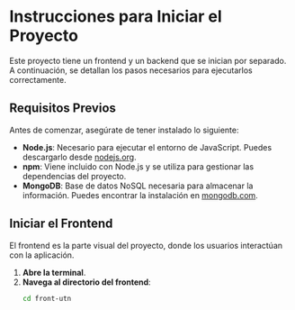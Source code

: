 # Instrucciones para Iniciar el Proyecto

Este proyecto tiene un frontend y un backend que se inician por separado. A continuación, se detallan los pasos necesarios para ejecutarlos correctamente.

## Requisitos Previos

Antes de comenzar, asegúrate de tener instalado lo siguiente:

- **Node.js**: Necesario para ejecutar el entorno de JavaScript. Puedes descargarlo desde [nodejs.org](https://nodejs.org/).
- **npm**: Viene incluido con Node.js y se utiliza para gestionar las dependencias del proyecto.
- **MongoDB**: Base de datos NoSQL necesaria para almacenar la información. Puedes encontrar la instalación en [mongodb.com](https://www.mongodb.com/try/download/community).

## Iniciar el Frontend

El frontend es la parte visual del proyecto, donde los usuarios interactúan con la aplicación.

1. **Abre la terminal**.
2. **Navega al directorio del frontend**:
   ```bash
   cd front-utn
